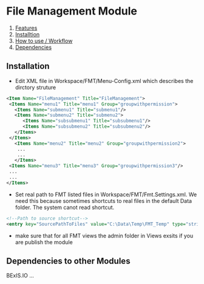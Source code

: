 # File Management Module


1. [Features](#Features)
2. [Installtion](#install)
3. [How to use / Workflow](#how_to)
4. [Dependencies](#depend)



## Installation <a name="install"></a>

- Edit XML file in Workspace/FMT/Menu-Config.xml which describes the dirctory struture

 ```XML
<Item Name="FileManagement" Title="FileManagement">
  <Items Name="menu1" Title="menu1" Group="groupwithpermission">
    <Items Name="submenu1" Title="submenu1"/> 
    <Items Name="submenu2" Title="submenu2">
       <Items Name="subsubmenu1" Title="subsubmenu1"/>
       <Items Name="subsubmenu2" Title="subsubmenu2"/> 
    </Items>
  </Items>
    <Items Name="menu2" Title="menu2" Group="groupwithpermission2">
     ...
     ...
    </Items>
  <Items Name="menu3" Title="menu3" Group="groupwithpermission3"/>
  ...
  ...
</Items>
 ```
 
 - Set real path to FMT listed files in Workspace/FMT/Fmt.Settings.xml. We need this because sometimes shortcuts to real files in the default Data folder. The system canot read shortcut.
 
  ```XML
<!--Path to source shortcut-->
  <entry key="SourcePathToFiles" value="C:\Data\Temp\FMT_Temp" type="string"/>
  ```
 
 - make sure that for all FMT views the admin folder in Views exsits if you are publish the module


## Dependencies to other Modules

BExIS.IO ...
